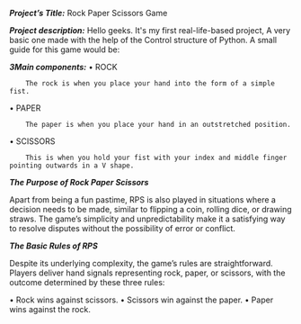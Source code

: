 **_Project’s Title:_**
Rock Paper Scissors Game

**_Project description:_**
Hello geeks. It's my first real-life-based project, A very basic one made with the help of the Control structure of Python. A small guide for this game would be:

**_3Main components:_**
• ROCK 

        The rock is when you place your hand into the form of a simple fist.
• PAPER

        The paper is when you place your hand in an outstretched position.
• SCISSORS

        This is when you hold your fist with your index and middle finger pointing outwards in a V shape.

**_The Purpose of Rock Paper Scissors_**

Apart from being a fun pastime, RPS is also played in situations where a decision needs to be made, similar to flipping a coin, rolling dice, or drawing straws. The game’s simplicity and unpredictability make it a satisfying way to resolve disputes without the possibility of error or conflict.

**_The Basic Rules of RPS_**

Despite its underlying complexity, the game’s rules are straightforward. Players deliver hand signals representing rock, paper, or scissors, with the outcome determined by these three rules:

• Rock wins against scissors.
• Scissors win against the paper.
• Paper wins against the rock.
